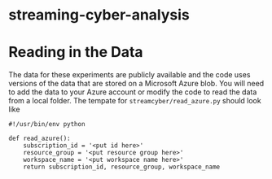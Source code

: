 # streaming-cyber-analysis

# Reading in the Data

The data for these experiments are publicly available and the code uses versions of the data that are stored on a Microsoft Azure blob. You will need to add the data to your Azure account or modify the code to read the data from a local folder. The tempate for `streamcyber/read_azure.py` should look like 

```
#!/usr/bin/env python 

def read_azure(): 
    subscription_id = '<put id here>'
    resource_group = '<put resource group here>'
    workspace_name = '<put workspace name here>'
    return subscription_id, resource_group, workspace_name
```